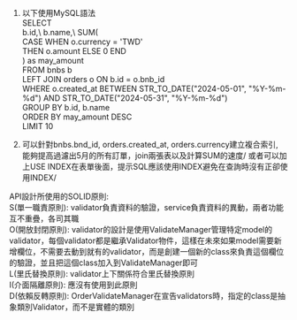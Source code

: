 1. 以下使用MySQL語法\
    SELECT\
    b.id,\ 
    b.name,\ 
    SUM(\
        CASE WHEN o.currency = 'TWD'\
        THEN o.amount ELSE 0 END\
    ) as may_amount\
    FROM bnbs b\
    LEFT JOIN orders o ON b.id = o.bnb_id\
    WHERE o.created_at BETWEEN STR_TO_DATE("2024-05-01", "%Y-%m-%d") AND STR_TO_DATE("2024-05-31", "%Y-%m-%d")\
    GROUP BY b.id, b.name\
    ORDER BY may_amount DESC\
    LIMIT 10

2. 可以針對bnbs.bnd_id, orders.created_at, orders.currency建立複合索引, 能夠提高過濾出5月的所有訂單，join兩張表以及計算SUM的速度/
或者可以加上USE INDEX在表單後面，提示SQL應該使用INDEX避免在查詢時沒有正卻使用INDEX/

API設計所使用的SOLID原則:\
S(單一職責原則): validator負責資料的驗證，service負責資料的異動，兩者功能互不重疊，各司其職\
O(開放封閉原則): validator的設計是使用ValidateManager管理特定model的validator，每個validator都是繼承Validator物件，這樣在未來如果model需要新增欄位，不需要去動到就有的validator，而是創建一個新的class來負責這個欄位的驗證，並且把這個class加入到ValidateManager即可\
L(里氏替換原則): validator上下關係符合里氏替換原則\
I(介面隔離原則): 應沒有使用到此原則\
D(依賴反轉原則): OrderValidateManager在宣告validators時，指定的class是抽象類別Validator，而不是實體的類別